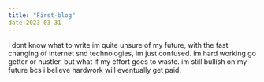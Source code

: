 ```yaml
---
title: "First-blog"
date:2023-03-31
---
```


i dont know what to write im quite unsure of my future, with the fast changing of internet snd technologies, im just confused. im hard working go getter or hustler.
but what if my effort goes to waste. im still bullish on my future bcs i believe hardwork will eventually get paid.
